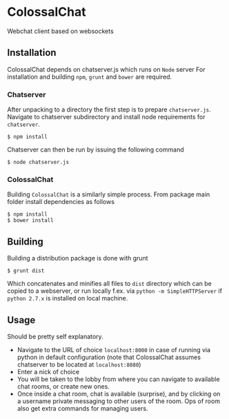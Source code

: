 ColossalChat
============

Webchat client based on websockets

## Installation

ColossalChat depends on chatserver.js which runs on `Node` server 
For installation and building `npm`, `grunt` and `bower` are required.

### Chatserver

After unpacking to a directory the first step is to prepare `chatserver.js`. 
Navigate to chatserver subdirectory and install node requirements for `chatserver`.

```
$ npm install
```

Chatserver can then be run by issuing the following command

```
$ node chatserver.js
```

### ColossalChat

Building `ColossalChat` is a similarly simple process. 
From package main folder install dependencies as follows
    
```
$ npm install
$ bower install
```

## Building

Building a distribution package is done with grunt

```
$ grunt dist
```

Which concatenates and minifies all files to `dist` directory which can be copied to a webserver, or run locally f.ex. via `python -m SimpleHTTPServer` if `python 2.7.x` is installed on local machine.

## Usage

Should be pretty self explanatory. 
- Navigate to the URL of choice `localhost:8000` in case of running via python in default configuration (note that ColossalChat assumes chatserver to be located at `localhost:8080`)
- Enter a nick of choice
- You will be taken to the lobby from where you can navigate to available chat rooms, or create new ones.
- Once inside a chat room, chat is available (surprise), and by clicking on a username private messaging to other users of the room. Ops of room also get extra commands for managing users.



